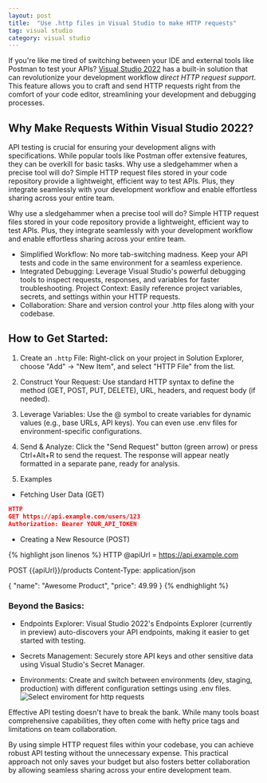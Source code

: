 ```yaml
---
layout: post
title:  "Use .http files in Visual Studio to make HTTP requests"
tag: visual studio
category: visual studio
---
```


If you're like me tired of switching between your IDE and external tools like Postman to test your APIs? 
[Visual Studio 2022](https://learn.microsoft.com/en-us/aspnet/core/test/http-files?view=aspnetcore-8.0) has a built-in solution that can revolutionize your development workflow *direct HTTP request support*. This feature allows you to craft and send HTTP requests right from the comfort of your code editor, streamlining your development and debugging processes.

## Why Make Requests Within Visual Studio 2022?

API testing is crucial for ensuring your development aligns with specifications.  While popular tools like Postman offer extensive features, they can be overkill for basic tasks. Why use a sledgehammer when a precise tool will do?  Simple HTTP request files stored in your code repository provide a lightweight, efficient way to test APIs.  Plus, they integrate seamlessly with your development workflow and enable effortless sharing across your entire team.

Why use a sledgehammer when a precise tool will do?  Simple HTTP request files stored in your code repository provide a lightweight, efficient way to test APIs.  Plus, they integrate seamlessly with your development workflow and enable effortless sharing across your entire team.

- Simplified Workflow: No more tab-switching madness. Keep your API tests and code in the same environment for a seamless experience.
- Integrated Debugging: Leverage Visual Studio's powerful debugging tools to inspect requests, responses, and variables for faster troubleshooting.
Project Context: Easily reference project variables, secrets, and settings within your HTTP requests.
- Collaboration: Share and version control your .http files along with your codebase.

## How to Get Started:
1. Create an `.http` File: Right-click on your project in Solution Explorer, choose "Add" -> "New Item", and select "HTTP File" from the list.

2. Construct Your Request: Use standard HTTP syntax to define the method (GET, POST, PUT, DELETE), URL, headers, and request body (if needed).

3. Leverage Variables: Use the @ symbol to create variables for dynamic values (e.g., base URLs, API keys). You can even use .env files for environment-specific configurations.

4. Send & Analyze: Click the "Send Request" button (green arrow) or press Ctrl+Alt+R to send the request. The response will appear neatly formatted in a separate pane, ready for analysis.

5. Examples

- Fetching User Data (GET)

```json
HTTP
GET https://api.example.com/users/123
Authorization: Bearer YOUR_API_TOKEN 
```
- Creating a New Resource (POST)

{% highlight json linenos %}
HTTP
@apiUrl = https://api.example.com

POST {{apiUrl}}/products 
Content-Type: application/json

{
    "name": "Awesome Product",
    "price": 49.99
}
{% endhighlight %}


### Beyond the Basics:
- Endpoints Explorer: Visual Studio 2022's Endpoints Explorer (currently in preview) auto-discovers your API endpoints, making it easier to get started with testing.

- Secrets Management: Securely store API keys and other sensitive data using Visual Studio's Secret Manager.

- Environments: 
Create and switch between environments (dev, staging, production) with different configuration settings using .env files.
![Select enviroment for http requests](../_imgs/http-env-visualtudio.jpeg)

Effective API testing doesn't have to break the bank.  While many tools boast comprehensive capabilities, they often come with hefty price tags and limitations on team collaboration.

By using simple HTTP request files within your codebase, you can achieve robust API testing without the unnecessary expense.  This practical approach not only saves your budget but also fosters better collaboration by allowing seamless sharing across your entire development team.

